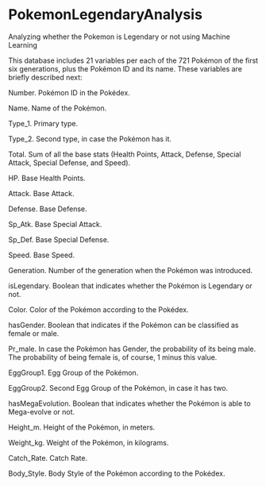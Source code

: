 # PokemonLegendaryAnalysis
Analyzing whether the Pokemon is Legendary or not using Machine Learning 

This database includes 21 variables per each of the 721 Pokémon of the first six generations, plus the Pokémon ID and its name. These variables are briefly described next:

Number. Pokémon ID in the Pokédex.

Name. Name of the Pokémon.

Type_1. Primary type.

Type_2. Second type, in case the Pokémon has it.

Total. Sum of all the base stats (Health Points, Attack, Defense, Special Attack, Special Defense, and Speed).

HP. Base Health Points.

Attack. Base Attack.

Defense. Base Defense.

Sp_Atk. Base Special Attack.

Sp_Def. Base Special Defense.

Speed. Base Speed.

Generation. Number of the generation when the Pokémon was introduced.

isLegendary. Boolean that indicates whether the Pokémon is Legendary or not.

Color. Color of the Pokémon according to the Pokédex.

hasGender. Boolean that indicates if the Pokémon can be classified as female or male.

Pr_male. In case the Pokémon has Gender, the probability of its being male. The probability of being female is, of course, 1 minus this value.

EggGroup1. Egg Group of the Pokémon.

EggGroup2. Second Egg Group of the Pokémon, in case it has two.

hasMegaEvolution. Boolean that indicates whether the Pokémon is able to Mega-evolve or not.

Height_m. Height of the Pokémon, in meters.

Weight_kg. Weight of the Pokémon, in kilograms.

Catch_Rate. Catch Rate.

Body_Style. Body Style of the Pokémon according to the Pokédex.

